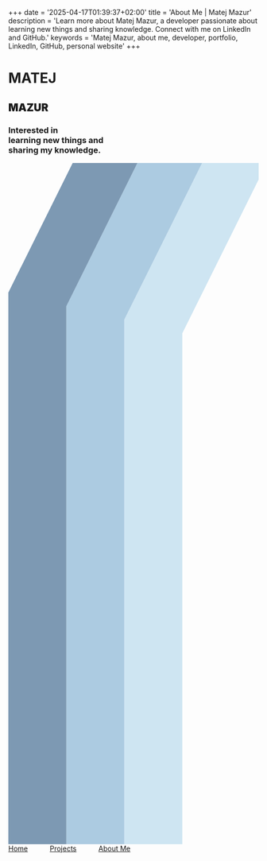 +++
date = '2025-04-17T01:39:37+02:00'
title = 'About Me | Matej Mazur'
description = 'Learn more about Matej Mazur, a developer passionate about learning new things and sharing knowledge. Connect with me on LinkedIn and GitHub.'
keywords = 'Matej Mazur, about me, developer, portfolio, LinkedIn, GitHub, personal website'
+++

<div class="screen">
    <div class="d-flex align-items-center h-100 position-relative overflow-hidden">
        <div class="col about-me-title" >
            <h1 class="h1 display-1 nordic">MATEJ</h1>
            <h2 class="fw-black roboto h1 display-1 text-body-secondary" style="font-weight: 900;">MAZUR</h2>
        </div>
        <div class="d-flex flex-column flex-sm-row position-absolute bottom-0 start-0 w-100 about-me-content">
            <div class="col-sm-5">
                <h3 class="h2 display-3 roboto fw-light">Interested in <br/> learning new things and <br/> sharing my knowledge.</h3>
            </div>
            <div class="media">
                <div class="d-flex flex-row gap-5 h-100 align-items-end">
                    <a href="https://www.linkedin.com/in/matej-mazur/" class="text-dark">
                        <i class="bi bi-linkedin h2"></i>
                    </a>
                    <a href="https://github.com/MatejMa2ur" class="text-dark">
                        <i class="bi bi-github h2"></i>
                    </a>
                </div>
            </div>
        </div>
        <div class="color-stripes d-none d-sm-block">
            <svg width="518" height="1409" viewBox="0 0 518 1409" fill="none" xmlns="http://www.w3.org/2000/svg" aria-label="Decorative color stripes" role="img">
                <rect x="360" y="0.000244141" width="158" height="1409" fill="var(--bs-secondary-color)"/>
                <path fill-rule="evenodd" clip-rule="evenodd" d="M518 34.2849V0.000253161L401.041 0.000244141L240.094 324H240L240 324.19L240 1409H360V352.353L518 34.2849Z" fill="#CEE5F2"/>
                <path fill-rule="evenodd" clip-rule="evenodd" d="M401.015 0L267.025 8.1924e-05L120 295.974L120.052 296H120V1409H240V324.138L401.015 0Z" fill="#ACCBE1"/>
                <path fill-rule="evenodd" clip-rule="evenodd" d="M267.106 0L133.116 0.000328332L0 267.974L0.0515437 268H0.000209333V1409H120V296.137L267.106 0Z" fill="#7D99B3"/>
            </svg>
        </div>
    </div>
    <div class="position-absolute top-0 end-0">
        <div class="d-flex flex-column links nordic">
            <a href="/"
               class="b" style="margin-right: 8%;">Home</a>
            <a href="/projects/"
               class="b" style="margin-right: 8%;">Projects</a>
            <a href="/about-me/"
               class="b">About Me</a>
        </div>
    </div>
</div>
